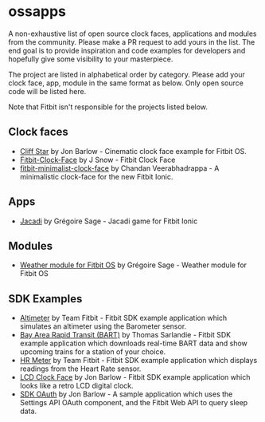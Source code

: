 # ossapps
A non-exhaustive list of open source clock faces, applications and modules from the community. Please make a PR request to add yours in the list. The end goal is to provide inspiration and code examples for developers and hopefully give some visibility to your masterpiece.

The project are listed in alphabetical order by category. Please add your clock face, app, module in the same format as below. Only open source code will be listed here.

Note that Fitbit isn't responsible for the projects listed below.

## Clock faces
* [Cliff Star](https://github.com/orviwan/fitbit-cliff-star-clock) by Jon Barlow - Cinematic clock face example for Fitbit OS.
* [Fitbit-Clock-Face](https://github.com/j-snow/Fitbit-Clock-Face) by J Snow - Fitbit Clock Face
* [fitbit-minimalist-clock-face](https://github.com/chandanv89/fitbit-minimalist-clock-face) by Chandan Veerabhadrappa - A minimalistic clock-face for the new Fitbit Ionic.

## Apps
* [Jacadi](https://github.com/gregoiresage/jacadi/) by Grégoire Sage - Jacadi game for Fitbit Ionic

## Modules
* [Weather module for Fitbit OS](https://github.com/gregoiresage/fitbit-weather) by Grégoire Sage - Weather module for Fitbit OS

## SDK Examples
* [Altimeter](https://github.com/Fitbit/sdk-altimeter) by Team Fitbit - Fitbit SDK example application which simulates an altimeter using the Barometer sensor.
* [Bay Area Rapid Transit (BART)](https://github.com/Fitbit/sdk-bart) by Thomas Sarlandie - Fitbit SDK example application which downloads real-time BART data and show upcoming trains for a station of your choice.
* [HR Meter](https://github.com/Fitbit/sdk-hr-meter) by Team Fitbit - Fitbit SDK example application which displays readings from the Heart Rate sensor.
* [LCD Clock Face](https://github.com/Fitbit/sdk-lcd-clock) by Jon Barlow - Fitbit SDK example application which looks like a retro LCD digital clock.
* [SDK OAuth](https://github.com/Fitbit/sdk-oauth) by Jon Barlow - A sample application which uses the Settings API OAuth component, and the Fitbit Web API to query sleep data.
